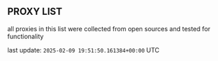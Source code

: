 ## PROXY LIST

all proxies in this list were collected from open sources and tested for functionality

last update: `2025-02-09 19:51:50.161384+00:00` UTC